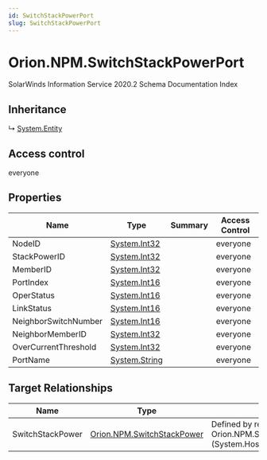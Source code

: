```yaml
---
id: SwitchStackPowerPort
slug: SwitchStackPowerPort
---
```


# Orion.NPM.SwitchStackPowerPort

SolarWinds Information Service 2020.2 Schema Documentation Index

## Inheritance

↳ [System.Entity](./../System/Entity)

## Access control

everyone

## Properties

| Name | Type | Summary | Access Control |
| ------ | ------ | ------ | ------ |
| NodeID | [System.Int32](https://docs.microsoft.com/en-us/dotnet/api/system.int32) |  | everyone |
| StackPowerID | [System.Int32](https://docs.microsoft.com/en-us/dotnet/api/system.int32) |  | everyone |
| MemberID | [System.Int32](https://docs.microsoft.com/en-us/dotnet/api/system.int32) |  | everyone |
| PortIndex | [System.Int16](https://docs.microsoft.com/en-us/dotnet/api/system.int16) |  | everyone |
| OperStatus | [System.Int16](https://docs.microsoft.com/en-us/dotnet/api/system.int16) |  | everyone |
| LinkStatus | [System.Int16](https://docs.microsoft.com/en-us/dotnet/api/system.int16) |  | everyone |
| NeighborSwitchNumber | [System.Int16](https://docs.microsoft.com/en-us/dotnet/api/system.int16) |  | everyone |
| NeighborMemberID | [System.Int32](https://docs.microsoft.com/en-us/dotnet/api/system.int32) |  | everyone |
| OverCurrentThreshold | [System.Int32](https://docs.microsoft.com/en-us/dotnet/api/system.int32) |  | everyone |
| PortName | [System.String](https://docs.microsoft.com/en-us/dotnet/api/system.string) |  | everyone |

## Target Relationships

| Name | Type | Notes |
| ------ | ------ | ------ |
| SwitchStackPower | [Orion.NPM.SwitchStackPower](./../Orion.NPM/SwitchStackPower) | Defined by relationship Orion.NPM.SwitchStackPowerHostsSwitchStackPowerPort (System.Hosting) |

